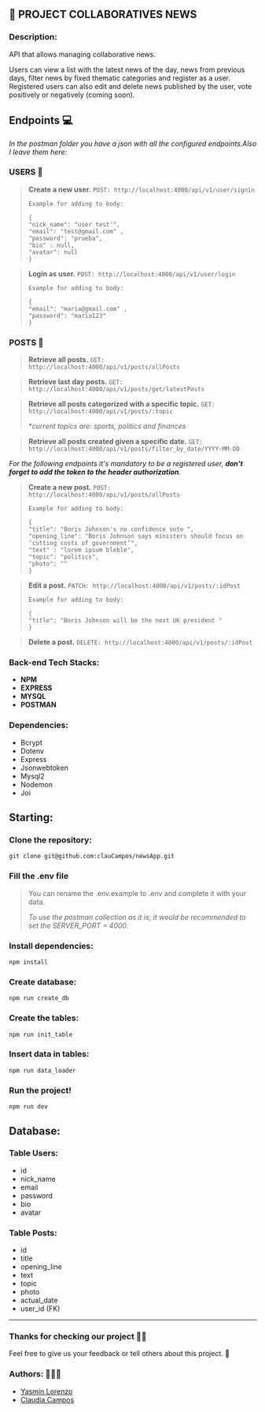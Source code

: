 ## 📝 PROJECT COLLABORATIVES NEWS

### Description: 

API that allows managing collaborative news.

Users can view a list with the latest news of the day, news from previous days, filter news by 
fixed thematic categories and register as a user.
Registered users can also edit and delete news published by the user, vote positively or negatively (coming soon).

## Endpoints 💻

_In the postman folder you have a json with all the configured endpoints.Also I leave them here:_

### USERS 👤

>__Create a new user.__
`POST: http://localhost:4000/api/v1/user/signin`
>```
>Example for adding to body:
>
>{
>"nick_name": "user test'",
>"email": "test@gmail.com" ,
>"password": "prueba",
>"bio" : null,
>"avatar": null
>}

>
>__Login as user.__ 
`POST: http://localhost:4000/api/v1/user/login`
> ```
> Example for adding to body:
>
> {
> "email": "maria@gmail.com" ,
> "password": "maria123"
> }

### POSTS 💬

>__Retrieve all posts.__
`GET: http://localhost:4000/api/v1/posts/allPosts`


>__Retrieve last day posts.__
`GET: http://localhost:4000/api/v1/posts/get/latestPosts`

>__Retrieve all posts categorized with a specific topic.__
`GET: http://localhost:4000/api/v1/posts/:topic
`
>
> **current topics are: sports, politics and finances*

>__Retrieve all posts created given a specific date.__
`GET: http://localhost:4000/api/v1/posts/filter_by_date/YYYY-MM-DD`

_For the following endpoints it's mandatory to be a registered user, **don't forget to add the token to the header authorization**._

>__Create a new post.__
`POST: http://localhost:4000/api/v1/posts/allPosts`
>```
>Example for adding to body:
>
>{
>"title": "Boris Johnson's no confidence vote ",
>"opening_line": "Boris Johnson says ministers should focus on ‘cutting costs of government’",
>"text" : "lorem ipsum bleble",
>"topic": "politics",
>"photo": ""
>}

>__Edit a post.__ `PATCH: http://localhost:4000/api/v1/posts/:idPost`
>```
>Example for adding to body:
>
>{
>"title": "Boris Johnson will be the next UK president "
> }

>__Delete a post.__
`DELETE: http://localhost:4000/api/v1/posts/:idPost`


### Back-end Tech Stacks:

- **NPM**
- **EXPRESS**
- **MYSQL**
- **POSTMAN**

### Dependencies:

- Bcrypt 
- Dotenv 
- Express
- Jsonwebtoken
- Mysql2
- Nodemon
- Joi

## Starting:

### Clone the repository:

`git clone git@github.com:clauCampos/newsApp.git`

### Fill the .env file 

> You can rename the .env.example to .env and complete it with your data. 
>
>_To use the postman collection as it is, it would be recommended 
> to set the SERVER_PORT = 4000._

### Install dependencies:

```
npm install
```


### Create database: 

```
npm run create_db
```
### Create the tables:

```
npm run init_table
```

### Insert data in tables:

```
npm run data_loader
```

### Run the project!

```
npm run dev
```

## Database:

### Table Users:
- id
- nick_name
- email
- password
- bio
- avatar

### Table Posts: ###
- id
- title
- opening_line
- text
- topic
- photo
- actual_date
- user_id (FK)

---

### Thanks for checking our project 🙏🏼

Feel free to give us your feedback or tell others about this project. 📢 

### Authors: 👩🏽‍💻

- [Yasmín Lorenzo](https://github.com/yassscoder)
- [Claudia Campos](https://github.com/clauCampos)

